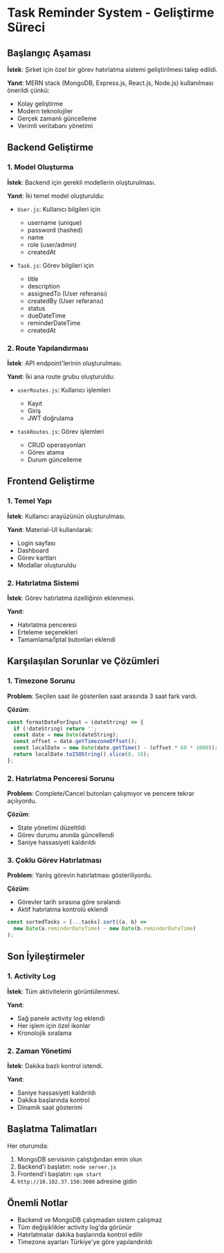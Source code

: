 # Task Reminder System - Geliştirme Süreci

## Başlangıç Aşaması

**İstek**: Şirket için özel bir görev hatırlatma sistemi geliştirilmesi talep edildi.

**Yanıt**: MERN stack (MongoDB, Express.js, React.js, Node.js) kullanılması önerildi çünkü:
- Kolay geliştirme
- Modern teknolojiler
- Gerçek zamanlı güncelleme
- Verimli veritabanı yönetimi

## Backend Geliştirme

### 1. Model Oluşturma
**İstek**: Backend için gerekli modellerin oluşturulması.

**Yanıt**: İki temel model oluşturuldu:
- `User.js`: Kullanıcı bilgileri için
  - username (unique)
  - password (hashed)
  - name
  - role (user/admin)
  - createdAt

- `Task.js`: Görev bilgileri için
  - title
  - description
  - assignedTo (User referansı)
  - createdBy (User referansı)
  - status
  - dueDateTime
  - reminderDateTime
  - createdAt

### 2. Route Yapılandırması
**İstek**: API endpoint'lerinin oluşturulması.

**Yanıt**: İki ana route grubu oluşturuldu:
- `userRoutes.js`: Kullanıcı işlemleri
  - Kayıt
  - Giriş
  - JWT doğrulama

- `taskRoutes.js`: Görev işlemleri
  - CRUD operasyonları
  - Görev atama
  - Durum güncelleme

## Frontend Geliştirme

### 1. Temel Yapı
**İstek**: Kullanıcı arayüzünün oluşturulması.

**Yanıt**: Material-UI kullanılarak:
- Login sayfası
- Dashboard
- Görev kartları
- Modallar oluşturuldu

### 2. Hatırlatma Sistemi
**İstek**: Görev hatırlatma özelliğinin eklenmesi.

**Yanıt**: 
- Hatırlatma penceresi
- Erteleme seçenekleri
- Tamamlama/İptal butonları eklendi

## Karşılaşılan Sorunlar ve Çözümleri

### 1. Timezone Sorunu
**Problem**: Seçilen saat ile gösterilen saat arasında 3 saat fark vardı.

**Çözüm**: 
```javascript
const formatDateForInput = (dateString) => {
  if (!dateString) return '';
  const date = new Date(dateString);
  const offset = date.getTimezoneOffset();
  const localDate = new Date(date.getTime() - (offset * 60 * 1000));
  return localDate.toISOString().slice(0, 16);
};
```

### 2. Hatırlatma Penceresi Sorunu
**Problem**: Complete/Cancel butonları çalışmıyor ve pencere tekrar açılıyordu.

**Çözüm**:
- State yönetimi düzeltildi
- Görev durumu anında güncellendi
- Saniye hassasiyeti kaldırıldı

### 3. Çoklu Görev Hatırlatması
**Problem**: Yanlış görevin hatırlatması gösteriliyordu.

**Çözüm**:
- Görevler tarih sırasına göre sıralandı
- Aktif hatırlatma kontrolü eklendi
```javascript
const sortedTasks = [...tasks].sort((a, b) => 
  new Date(a.reminderDateTime) - new Date(b.reminderDateTime)
);
```

## Son İyileştirmeler

### 1. Activity Log
**İstek**: Tüm aktivitelerin görüntülenmesi.

**Yanıt**: 
- Sağ panele activity log eklendi
- Her işlem için özel ikonlar
- Kronolojik sıralama

### 2. Zaman Yönetimi
**İstek**: Dakika bazlı kontrol istendi.

**Yanıt**:
- Saniye hassasiyeti kaldırıldı
- Dakika başlarında kontrol
- Dinamik saat gösterimi

## Başlatma Talimatları

Her oturumda:
1. MongoDB servisinin çalıştığından emin olun
2. Backend'i başlatın: `node server.js`
3. Frontend'i başlatın: `npm start`
4. `http://10.102.37.150:3000` adresine gidin

## Önemli Notlar

- Backend ve MongoDB çalışmadan sistem çalışmaz
- Tüm değişiklikler activity log'da görünür
- Hatırlatmalar dakika başlarında kontrol edilir
- Timezone ayarları Türkiye'ye göre yapılandırıldı 